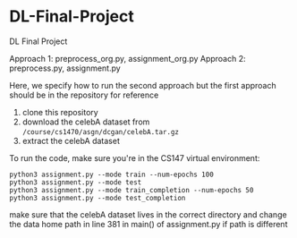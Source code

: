 # DL-Final-Project
DL Final Project

Approach 1: preprocess_org.py, assignment_org.py
Approach 2: preprocess.py, assignment.py

Here, we specify how to run the second approach but the first approach should be in the repository for reference

1) clone this repository 
2) download the celebA dataset from ```/course/cs1470/asgn/dcgan/celebA.tar.gz```
3) extract the celebA dataset 

To run the code, make sure you're in the CS147 virtual environment:
```
python3 assignment.py --mode train --num-epochs 100
python3 assignment.py --mode test
python3 assignment.py --mode train_completion --num-epochs 50
python3 assignment.py --mode test_completion
```

make sure that the celebA dataset lives in the correct directory and change the data home path in line 381 in main() of assignment.py if path is different

